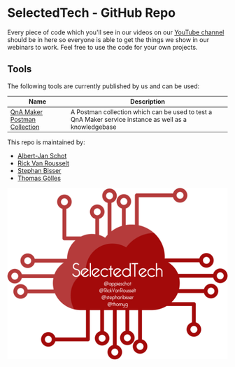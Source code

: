 # SelectedTech - GitHub Repo
Every piece of code which you'll see in our videos on our [YouTube channel](https://bit.ly/SelectedTech) should be in here so everyone is able to get the things we show in our webinars to work. Feel free to use the code for your own projects.

## Tools

The following tools are currently published by us and can be used:

| Name  | Description |
| ------------- | ------------- |
| [QnA Maker Postman Collection](QnAMakerPostmanCollection/README.md)  | A Postman collection which can be used to test a QnA Maker service instance as well as a knowledgebase  |





This repo is maintained by:
* [Albert-Jan Schot](https://twitter.com/appieschot)
* [Rick Van Rousselt](https://twitter.com/RickVanRousselt)
* [Stephan Bisser](https://twitter.com/stephanbisser)
* [Thomas Gölles](https://twitter.com/thomyg)

![alt text](https://github.com/selectedtech/Samples/blob/master/Media/selectedtech_logo.png "SelectedTech")
